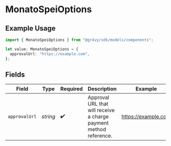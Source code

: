 # MonatoSpeiOptions

## Example Usage

```typescript
import { MonatoSpeiOptions } from "@gr4vy/sdk/models/components";

let value: MonatoSpeiOptions = {
  approvalUrl: "https://example.com",
};
```

## Fields

| Field                                                             | Type                                                              | Required                                                          | Description                                                       | Example                                                           |
| ----------------------------------------------------------------- | ----------------------------------------------------------------- | ----------------------------------------------------------------- | ----------------------------------------------------------------- | ----------------------------------------------------------------- |
| `approvalUrl`                                                     | *string*                                                          | :heavy_check_mark:                                                | Approval URL that will receive a charge payment method reference. | https://example.com                                               |